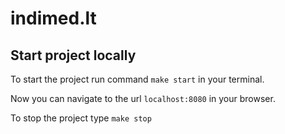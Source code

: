 # indimed.lt

## Start project locally

To start the project run command `make start` in your terminal.

Now you can navigate to the url `localhost:8080` in your browser.

To stop the project type `make stop`
